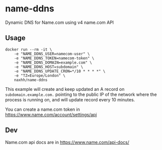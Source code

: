 # name-ddns

Dynamic DNS for Name.com using v4 name.com API

## Usage

	docker run --rm -it \
		-e "NAME_DDNS_USER=namecom-user" \
		-e "NAME_DDNS_TOKEN=namecom-token" \
		-e "NAME_DDNS_DOMAIN=example.com" \
		-e "NAME_DDNS_HOST=subdomain" \
		-e "NAME_DDNS_UPDATE_CRON=*/10 * * * *" \
		-e "TZ=Europe/London" \
		naxhh/name-ddns

This example will create and keep updated an A record on `subdomain.example.com.` pointing to the public IP of the network where the process is running on, and will update record every 10 minutes.

You can create a name.com token in https://www.name.com/account/settings/api

## Dev

Name.com api docs are in https://www.name.com/api-docs/
